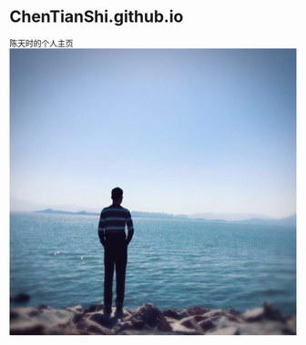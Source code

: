 # ChenTianShi.github.io
陈天时的个人主页
![image](https://github.com/Unicorn813/ChenTianShi.github.io/blob/master/chentianshi.JPG)
